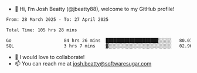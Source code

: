 - 👋 Hi, I’m Josh Beatty (@jbeatty88), welcome to my GitHub profile!

<!--START_SECTION:waka-->

```txt
From: 28 March 2025 - To: 27 April 2025

Total Time: 105 hrs 28 mins

Go                    84 hrs 26 mins  ████████████████████░░░░░   80.07 %
SQL                   3 hrs 7 mins    ▓░░░░░░░░░░░░░░░░░░░░░░░░   02.96 %
```

<!--END_SECTION:waka-->

- 💞️ I would love to collaborate!
- 📫 You can reach me at josh.beatty@softwaresugar.com

<!---
jbeatty88/jbeatty88 is a ✨ special ✨ repository because its `README.md` (this file) appears on your GitHub profile.
You can click the Preview link to take a look at your changes.
--->
